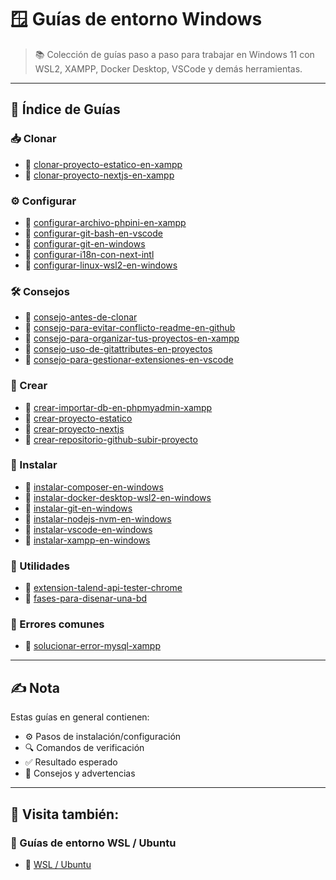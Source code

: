 # 🪟 Guías de entorno Windows

> 📚 Colección de guías paso a paso para trabajar en Windows 11 con WSL2, XAMPP, Docker Desktop, VSCode y demás herramientas.

---

## 📁 Índice de Guías

### 📥 Clonar
- 📖 [clonar-proyecto-estatico-en-xampp](https://github.com/tejada1970/guias-desarrollo/blob/master/entorno-windows/clonar/clonar-proyecto-estatico-en-xampp.md)
- 📖 [clonar-proyecto-nextjs-en-xampp](https://github.com/tejada1970/guias-desarrollo/blob/master/entorno-windows/clonar/clonar-proyecto-nextjs-en-xampp.md)

### ⚙️ Configurar
- 📖 [configurar-archivo-phpini-en-xampp](https://github.com/tejada1970/guias-desarrollo/blob/master/entorno-windows/configurar/configurar-archivo-phpini-en-xampp.md)
- 📖 [configurar-git-bash-en-vscode](https://github.com/tejada1970/guias-desarrollo/blob/master/entorno-windows/configurar/configurar-git-bash-en-vscode.md)
- 📖 [configurar-git-en-windows](https://github.com/tejada1970/guias-desarrollo/blob/master/entorno-windows/configurar/configurar-git-en-windows.md)
- 📖 [configurar-i18n-con-next-intl](https://github.com/tejada1970/guias-desarrollo/blob/master/entorno-windows/configurar/configurar-i18n-con-next-intl.md)
- 📖 [configurar-linux-wsl2-en-windows](https://github.com/tejada1970/guias-desarrollo/blob/master/entorno-windows/configurar/configurar-linux-wsl2-en-windows.md)

### 🛠️ Consejos
- 📖 [consejo-antes-de-clonar](https://github.com/tejada1970/guias-desarrollo/blob/master/entorno-windows/consejos/consejo-antes-de-clonar.md)
- 📖 [consejo-para-evitar-conflicto-readme-en-github](https://github.com/tejada1970/guias-desarrollo/blob/master/entorno-windows/consejos/consejo-para-evitar-conflicto-readme-en-github.md)
- 📖 [consejo-para-organizar-tus-proyectos-en-xampp](https://github.com/tejada1970/guias-desarrollo/blob/master/entorno-windows/consejos/consejo-para-organizar-tus-proyectos-en-xampp.md)
- 📖 [consejo-uso-de-gitattributes-en-proyectos](https://github.com/tejada1970/guias-desarrollo/blob/master/entorno-windows/consejos/consejo-uso-de-gitattributes-en-proyectos.md)
- 📖 [consejo-para-gestionar-extensiones-en-vscode](https://github.com/tejada1970/guias-desarrollo/blob/master/entorno-windows/consejos/consejo-para-gestionar-extensiones-en-vscode.md)

### 📁 Crear
- 📖 [crear-importar-db-en-phpmyadmin-xampp](https://github.com/tejada1970/guias-desarrollo/blob/master/entorno-windows/crear/crear-importar-db-en-phpmyadmin-xampp.md)
- 📖 [crear-proyecto-estatico](https://github.com/tejada1970/guias-desarrollo/blob/master/entorno-windows/crear/crear-proyecto-estatico.md)
- 📖 [crear-proyecto-nextjs](https://github.com/tejada1970/guias-desarrollo/blob/master/entorno-windows/crear/crear-proyecto-nextjs.md)
- 📖 [crear-repositorio-github-subir-proyecto](https://github.com/tejada1970/guias-desarrollo/blob/master/entorno-windows/crear/crear-repositorio-github-subir-proyecto.md)

### 🧰 Instalar
- 📖 [instalar-composer-en-windows](https://github.com/tejada1970/guias-desarrollo/blob/master/entorno-windows/instalar/instalar-composer-en-windows.md)
- 📖 [instalar-docker-desktop-wsl2-en-windows](https://github.com/tejada1970/guias-desarrollo/blob/master/entorno-windows/instalar/instalar-docker-desktop-wsl2-en-windows.md)
- 📖 [instalar-git-en-windows](https://github.com/tejada1970/guias-desarrollo/blob/master/entorno-windows/instalar/instalar-git-en-windows.md)
- 📖 [instalar-nodejs-nvm-en-windows](https://github.com/tejada1970/guias-desarrollo/blob/master/entorno-windows/instalar/instalar-nodejs-nvm-en-windows.md)
- 📖 [instalar-vscode-en-windows](https://github.com/tejada1970/guias-desarrollo/blob/master/entorno-windows/instalar/instalar-vscode-en-windows.md)
- 📖 [instalar-xampp-en-windows](https://github.com/tejada1970/guias-desarrollo/blob/master/entorno-windows/instalar/instalar-xampp-en-windows.md)

### 🧱 Utilidades
- 📖 [extension-talend-api-tester-chrome](https://github.com/tejada1970/guias-desarrollo/blob/master/entorno-windows/utilidades/extension-talend-api-tester-chrome.md)
- 📖 [fases-para-disenar-una-bd](https://github.com/tejada1970/guias-desarrollo/blob/master/entorno-windows/utilidades/fases-para-disenar-una-bd.md)

### 🚨 Errores comunes
- 📖 [solucionar-error-mysql-xampp](https://github.com/tejada1970/guias-desarrollo/blob/master/entorno-windows/errores/solucionar-error-mysql-xampp.md)

---

## ✍️ Nota
Estas guías en general contienen:
- ⚙️ Pasos de instalación/configuración  
- 🔍 Comandos de verificación  
- ✅ Resultado esperado  
- 📘 Consejos y advertencias

---

## 🧭 Visita también:

### 🐧 Guías de entorno WSL / Ubuntu
- 📂 [WSL / Ubuntu](https://github.com/tejada1970/guias-desarrollo/blob/master/entorno-wsl/README.md)
